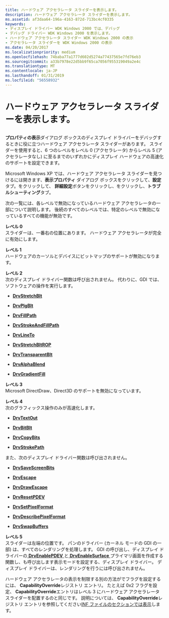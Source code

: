 ```yaml
---
title: ハードウェア アクセラレータ スライダーを表示します。
description: ハードウェア アクセラレータ スライダーを表示します。
ms.assetid: af3daa64-196a-4163-872d-713bc4cf0335
keywords:
- ディスプレイ ドライバー WDK Windows 2000 では、デバッグ
- デバッグ ドライバー WDK Windows 2000 を表示します。
- ハードウェア アクセラレータ スライダー WDK Windows 2000 の表示
- アクセラレータ スライダーを WDK Windows 2000 の表示
ms.date: 04/20/2017
ms.localizationpriority: medium
ms.openlocfilehash: 74baba77a1777d602d5274a77437565e7fd76eb3
ms.sourcegitcommit: a33b7978e22d5bb9f65ca7056f955319049a2e4c
ms.translationtype: MT
ms.contentlocale: ja-JP
ms.lasthandoff: 01/31/2019
ms.locfileid: "56558932"
---
```

# <a name="display-hardware-acceleration-slider"></a>ハードウェア アクセラレータ スライダーを表示します。


## <span id="ddk_display_hardware_acceleration_slider_gg"></span><span id="DDK_DISPLAY_HARDWARE_ACCELERATION_SLIDER_GG"></span>


**プロパティの表示**ダイアログ ボックスのディスプレイ ドライバーをデバッグするときに役に立つハードウェア アクセラレータ スライダーがあります。 スライダーを使用すると、6 つのレベルをレベル 0 (アクセラレータ) からレベル 5 (アクセラレータなし) に至るまでのいずれかにディスプレイ ハードウェアの高速化のサポートを設定できます。

Microsoft Windows XP では、ハードウェア アクセラレータ スライダーを見つけるには開きます、**表示プロパティ** ダイアログ ボックスをクリックして、**設定**タブ。をクリックして、 **詳細設定**ボタンをクリックし、をクリックし、**トラブルシューティング**タブ。

次の一覧には、各レベルで無効になっているハードウェア アクセラレータの一部について説明します。 後続のすべてのレベルでは、特定のレベルで無効になっているすべての機能が無効です。

<span id="Level_0"></span><span id="level_0"></span><span id="LEVEL_0"></span>**レベル 0**  
スライダーは、一番右の位置にあります。 ハードウェア アクセラレータが完全に有効にします。

<span id="Level_1"></span><span id="level_1"></span><span id="LEVEL_1"></span>**レベル 1**  
ハードウェアのカーソルとデバイスにビットマップのサポートが無効になります。

<span id="Level_2"></span><span id="level_2"></span><span id="LEVEL_2"></span>**レベル 2**  
次のディスプレイ ドライバー関数は呼び出されません。 代わりに、GDI では、ソフトウェアの操作を実行します。

-   [**DrvStretchBlt**](https://msdn.microsoft.com/library/windows/hardware/ff556302)

-   [**DrvPlgBlt**](https://msdn.microsoft.com/library/windows/hardware/ff556258)

-   [**DrvFillPath**](https://msdn.microsoft.com/library/windows/hardware/ff556220)

-   [**DrvStrokeAndFillPath**](https://msdn.microsoft.com/library/windows/hardware/ff556311)

-   [**DrvLineTo**](https://msdn.microsoft.com/library/windows/hardware/ff556245)

-   [**DrvStretchBltROP**](https://msdn.microsoft.com/library/windows/hardware/ff556306)

-   [**DrvTransparentBlt**](https://msdn.microsoft.com/library/windows/hardware/ff557283)

-   [**DrvAlphaBlend**](https://msdn.microsoft.com/library/windows/hardware/ff556176)

-   [**DrvGradientFill**](https://msdn.microsoft.com/library/windows/hardware/ff556236)

<span id="Level_3"></span><span id="level_3"></span><span id="LEVEL_3"></span>**レベル 3**  
Microsoft DirectDraw、Direct3D のサポートを無効になっています。

<span id="Level_4"></span><span id="level_4"></span><span id="LEVEL_4"></span>**レベル 4**  
次のグラフィックス操作のみが高速化します。

-   [**DrvTextOut**](https://msdn.microsoft.com/library/windows/hardware/ff557277)

-   [**DrvBitBlt**](https://msdn.microsoft.com/library/windows/hardware/ff556180)

-   [**DrvCopyBits**](https://msdn.microsoft.com/library/windows/hardware/ff556182)

-   [**DrvStrokePath**](https://msdn.microsoft.com/library/windows/hardware/ff556316)

また、次のディスプレイ ドライバー関数は呼び出されません。

-   [**DrvSaveScreenBits**](https://msdn.microsoft.com/library/windows/hardware/ff556278)

-   [**DrvEscape**](https://msdn.microsoft.com/library/windows/hardware/ff556217)

-   [**DrvDrawEscape**](https://msdn.microsoft.com/library/windows/hardware/ff556203)

-   [**DrvResetPDEV**](https://msdn.microsoft.com/library/windows/hardware/ff556276)

-   [**DrvSetPixelFormat**](https://msdn.microsoft.com/library/windows/hardware/ff556285)

-   [**DrvDescribePixelFormat**](https://msdn.microsoft.com/library/windows/hardware/ff556190)

-   [**DrvSwapBuffers**](https://msdn.microsoft.com/library/windows/hardware/ff556322)

<span id="Level_5"></span><span id="level_5"></span><span id="LEVEL_5"></span>**レベル 5**  
スライダーは左端の位置です。 パンのドライバー (カーネル モードの GDI の一部) は、すべてのレンダリングを処理します。 GDI の呼び出し、ディスプレイ ドライバーの[ **DrvEnablePDEV** ](https://msdn.microsoft.com/library/windows/hardware/ff556211)と[ **DrvEnableSurface** ](https://msdn.microsoft.com/library/windows/hardware/ff556214)プライマリ画面を作成する関数し、も呼び出します表示モードを設定する、ディスプレイ ドライバー。 ディスプレイ ドライバーは、レンダリングを行うには呼び出されません。

ハードウェア アクセラレータの表示を制限する別の方法がでフラグを設定するには、 **CapabilityOverride**レジストリ エントリ。 たとえば 0x2 フラグを設定、 **CapabilityOverride**エントリはレベル 3 にハードウェア アクセラレータ スライダーを配置するのと同じです。 説明については、 **CapabilityOverride**レジストリ エントリを参照してください[INF ファイルのセクションでは表示](display-inf-file-sections.md)します。

 

 





